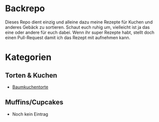 # Backrepo

Dieses Repo dient einzig und alleine dazu meine Rezepte für Kuchen und anderes Gebäck zu sortieren. Schaut euch ruhig um, vielleicht ist ja das eine oder andere für euch dabei. Wenn ihr super Rezepte habt, stellt doch einen Pull-Request damit ich das Rezept mit aufnehmen kann.

# Kategorien

## Torten & Kuchen

- [Baumkuchentorte](https://github.com/JoschkaSchulz/Backrepo/blob/master/torten_und_kuchen/baumkuchentorte.md)

## Muffins/Cupcakes

- Noch kein Eintrag
